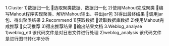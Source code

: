 ﻿1.Cluster
1)数据归一化
选取聚类数据、数据归一化
2)使用Mahout完成聚类
编写Mahout程序实现聚类、解析Mahout输出、导出jar包
3)得出最终结果
调用jar包、得出聚类结果
2.Recommend
1)获取数据
读取数据库数据
2)使用Mahout完成推荐
实现推荐
3)得出推荐结果
输出结果文档
3.Weblog_analyse
1)weblog_etl
该代码文件是对日志文件进行处理
2)weblog_analysis
该代码文件是进行图书转化率分析